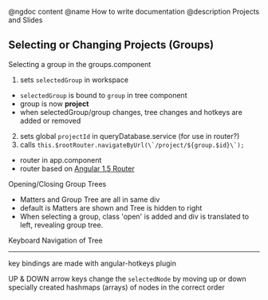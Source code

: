@ngdoc content
@name How to write documentation
@description Projects and Slides

Selecting or Changing Projects (Groups)
---
Selecting a group in the groups.component
1. sets `selectedGroup` in workspace
  - `selectedGroup` is bound to `group` in tree component
  - group is now **project**
  - when selectedGroup/group changes, tree changes and hotkeys are added or removed
2. sets global `projectId` in queryDatabase.service (for use in router?)
3. calls 			``this.$rootRouter.navigateByUrl(\`/project/${group.$id}\`);``
  - router in app.component
  - router based on [Angular 1.5 Router](https://docs.angularjs.org/guide/component-router)

Opening/Closing Group Trees
- Matters and Group Tree are all in same div
- default is Matters are shown and Tree is hidden to right
- When selecting a group, class 'open' is added and div is translated to left, revealing group tree.

Keyboard Navigation of Tree
___
key bindings are made with angular-hotkeys plugin

UP & DOWN arrow keys change the `selectedNode` by moving up or down specially created hashmaps (arrays) of nodes in the correct order
